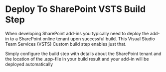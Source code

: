# Deploy To SharePoint VSTS Build Step #

When developing SharePoint add-ins you typically need to deploy the add-in to a SharePoint online tenant upon successful build.
This Visual Studio Team Services (VSTS) Custom build step enables just that.

Simply configure the build step with details about the SharePoint tenant and the location of the .app-file in your build result 
and your add-in will be deployed automatically


